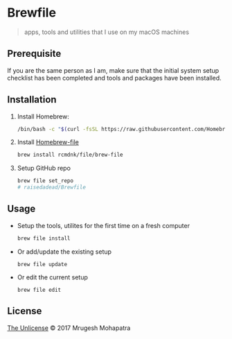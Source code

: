 # Brewfile

> apps, tools and utilities that I use on my macOS machines

## Prerequisite

If you are the same person as I am, make sure that the initial system setup checklist has been completed and tools and packages have been installed.

## Installation

1. Install Homebrew:

   ```bash
   /bin/bash -c "$(curl -fsSL https://raw.githubusercontent.com/Homebrew/install/HEAD/install.sh)"
   ```

2. Install [Homebrew-file](https://github.com/rcmdnk/homebrew-file)

   ```bash
   brew install rcmdnk/file/brew-file
   ```

3. Setup GitHub repo

   ```bash
   brew file set_repo
   # raisedadead/Brewfile
   ```

## Usage

- Setup the tools, utilites for the first time on a fresh computer

  ```bash
  brew file install
  ```

- Or add/update the existing setup

  ```
  brew file update
  ```
  
- Or edit the current setup

  ```
  brew file edit
  ```

## License

[The Unlicense](/LICENSE.md) © 2017 Mrugesh Mohapatra
